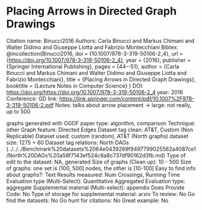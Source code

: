 # Placing Arrows in Directed Graph Drawings

Citation name: Binucci2016
Authors: Carla Binucci and Markus Chimani and Walter Didimo and Giuseppe Liotta and Fabrizio Montecchiani
Bibtex: @incollection{Binucci2016,
  doi = {10.1007/978-3-319-50106-2_4},
  url = {https://doi.org/10.1007/978-3-319-50106-2_4},
  year = {2016},
  publisher = {Springer International Publishing},
  pages = {44--51},
  author = {Carla Binucci and Markus Chimani and Walter Didimo and Giuseppe Liotta and Fabrizio Montecchiani},
  title = {Placing Arrows in Directed Graph Drawings},
  booktitle = {Lecture Notes in Computer Science}
}
DOI: https://doi.org/https://doi.org/10.1007/978-3-319-50106-2_4
year: 2016
Conference: GD
link: https://link.springer.com/content/pdf/10.1007%2F978-3-319-50106-2.pdf
Notes: talks about arrow placement
→ large: not really, up to 500

graphs generated with OGDF
paper type: algorithm, comparison
Technique: other
Graph feature: Directed Edges
Dataset tag clean: AT&T, Custom (Non Replicable)
Dataset used: custom (random), AT&T (North graphs)
dataset size: 1275 + 60
Dataset tag relations: North DAGs (../../../Benchmark%20datasets%2064e0439269f9497799025562a4087ce1/North%20DAGs%20a58f7143ef524c8a8c737df90162d3fb.md)
Type of edit to the dataset: NA, generated
Size of graphs (Clean up): 10 - 500
Size of graphs: one set is [100, 500] nodes, the other is [10-100]
Easy to find info about graphs?: Text
Results measured: Num Crossings, Running Time
Evaluation type (Multi-Select): Quantitative Aggregated
Evaluation type: aggregate
Supplemental material (Multi-select): appendix
Does Provide Code: No
Type of storage for supplemental material: arxiv
To review: No
Go find the datasets: No
Go hunt for citations: No
Great example: No